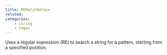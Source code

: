 ```yaml
---
title: REMatchNoCase
related:
categories:
    - string
    - regex
---
```


Uses a regular expression (RE) to search a string for a pattern, starting from a specified position.